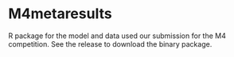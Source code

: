 # M4metaresults
R package for the model and data used our submission for the M4 competition.
See the release to download the binary package.
